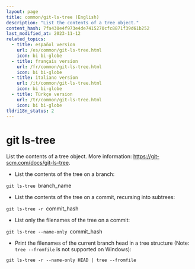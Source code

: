 ```yaml
---
layout: page
title: common/git-ls-tree (English)
description: "List the contents of a tree object."
content_hash: 7fa430e4f973e4de7415270cfc8871f39d61b252
last_modified_at: 2023-11-12
related_topics:
  - title: español version
    url: /es/common/git-ls-tree.html
    icon: bi bi-globe
  - title: français version
    url: /fr/common/git-ls-tree.html
    icon: bi bi-globe
  - title: italiano version
    url: /it/common/git-ls-tree.html
    icon: bi bi-globe
  - title: Türkçe version
    url: /tr/common/git-ls-tree.html
    icon: bi bi-globe
tldri18n_status: 2
---
```

# git ls-tree

List the contents of a tree object.
More information: <https://git-scm.com/docs/git-ls-tree>.

- List the contents of the tree on a branch:

`git ls-tree `<span class="tldr-var badge badge-pill bg-dark-lm bg-white-dm text-white-lm text-dark-dm font-weight-bold">branch_name</span>

- List the contents of the tree on a commit, recursing into subtrees:

`git ls-tree -r `<span class="tldr-var badge badge-pill bg-dark-lm bg-white-dm text-white-lm text-dark-dm font-weight-bold">commit_hash</span>

- List only the filenames of the tree on a commit:

`git ls-tree --name-only `<span class="tldr-var badge badge-pill bg-dark-lm bg-white-dm text-white-lm text-dark-dm font-weight-bold">commit_hash</span>

- Print the filenames of the current branch head in a tree structure (Note: `tree --fromfile` is not supported on Windows):

`git ls-tree -r --name-only HEAD | tree --fromfile`
